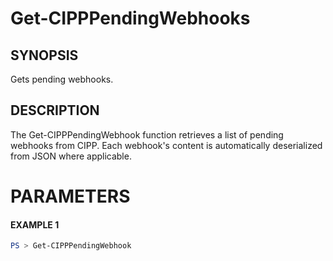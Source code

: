 # Get-CIPPPendingWebhooks
## SYNOPSIS
Gets pending webhooks.
## DESCRIPTION
The Get-CIPPPendingWebhook function retrieves a list of pending webhooks from CIPP.
Each webhook's content is automatically deserialized from JSON where applicable.
# PARAMETERS

#### EXAMPLE 1
```powershell
PS > Get-CIPPPendingWebhook
```

